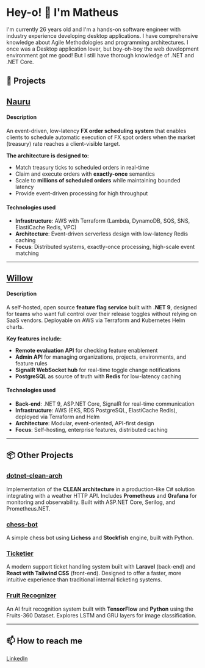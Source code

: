 # Hey-o! 👋 I'm Matheus

I'm currently 26 years old and I'm a hands-on software engineer with industry experience developing desktop applications. I have comprehensive knowledge about Agile Methodologies and programming architectures. I once was a Desktop application lover, but boy-oh-boy the web development environment got me good! But I still have thorough knowledge of .NET and .NET Core.

## 🚀 Projects
## [Nauru](https://github.com/MatheusSw/nauru)

#### Description
An event-driven, low-latency **FX order scheduling system** that enables clients to schedule automatic execution of FX spot orders when the market (treasury) rate reaches a client-visible target.

**The architecture is designed to:**
- Match treasury ticks to scheduled orders in real-time
- Claim and execute orders with **exactly-once** semantics
- Scale to **millions of scheduled orders** while maintaining bounded latency
- Provide event-driven processing for high throughput

#### Technologies used
- **Infrastructure**: AWS with Terraform (Lambda, DynamoDB, SQS, SNS, ElastiCache Redis, VPC)
- **Architecture**: Event-driven serverless design with low-latency Redis caching
- **Focus**: Distributed systems, exactly-once processing, high-scale event matching

---

## [Willow](https://github.com/MatheusSw/willow)

#### Description
A self-hosted, open source **feature flag service** built with **.NET 9**, designed for teams who want full control over their release toggles without relying on SaaS vendors. Deployable on AWS via Terraform and Kubernetes Helm charts.

**Key features include:**
- **Remote evaluation API** for checking feature enablement
- **Admin API** for managing organizations, projects, environments, and feature rules
- **SignalR WebSocket hub** for real-time toggle change notifications
- **PostgreSQL** as source of truth with **Redis** for low-latency caching

#### Technologies used
- **Back-end**: .NET 9, ASP.NET Core, SignalR for real-time communication
- **Infrastructure**: AWS (EKS, RDS PostgreSQL, ElastiCache Redis), deployed via Terraform and Helm
- **Architecture**: Modular, event-oriented, API-first design
- **Focus**: Self-hosting, enterprise features, distributed caching

---

## 📦 Other Projects

### [dotnet-clean-arch](https://github.com/MatheusSw/dotnet-clean-arch)

Implementation of the **CLEAN architecture** in a production-like C# solution integrating with a weather HTTP API. Includes **Prometheus** and **Grafana** for monitoring and observability. Built with ASP.NET Core, Serilog, and Prometheus.NET.

### [chess-bot](https://github.com/MatheusSw/chess-bot)

A simple chess bot using **Lichess** and **Stockfish** engine, built with Python.

### [Ticketier](https://github.com/MatheusSw/Ticketier)

A modern support ticket handling system built with **Laravel** (back-end) and **React with Tailwind CSS** (front-end). Designed to offer a faster, more intuitive experience than traditional internal ticketing systems.

### [Fruit Recognizer](https://github.com/MatheusSw/Fruit-Recognizer)

An AI fruit recognition system built with **TensorFlow** and **Python** using the Fruits-360 Dataset. Explores LSTM and GRU layers for image classification.

---

## 📫 How to reach me

[LinkedIn](https://www.linkedin.com/in/matheussouzacs/)
